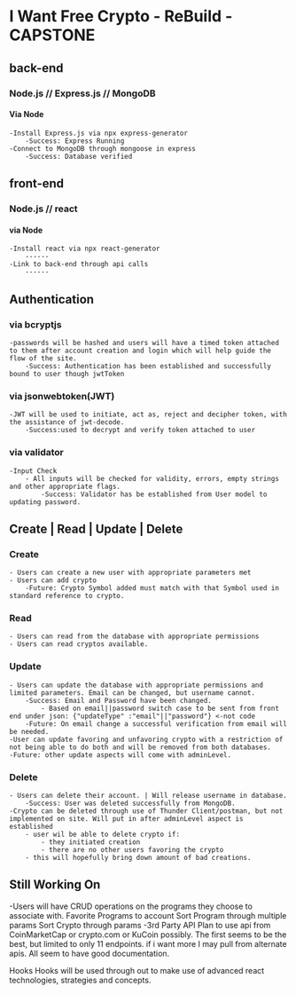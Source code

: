 # I Want Free Crypto - ReBuild - CAPSTONE

## back-end
### Node.js // Express.js // MongoDB
#### Via Node
	-Install Express.js via npx express-generator
		-Success: Express Running
	-Connect to MongoDB through mongoose in express
		-Success: Database verified

## front-end
### Node.js // react
#### via Node
	-Install react via npx react-generator
		------
	-Link to back-end through api calls
		------

## Authentication
### via bcryptjs
	-passwords will be hashed and users will have a timed token attached to them after account creation and login which will help guide the flow of the site.
		-Success: Authentication has been established and successfully bound to user though jwtToken
### via jsonwebtoken(JWT)
	-JWT will be used to initiate, act as, reject and decipher token, with the assistance of jwt-decode.
		-Success:used to decrypt and verify token attached to user
### via validator
	-Input Check
		- All inputs will be checked for validity, errors, empty strings and other appropriate flags.
			-Success: Validator has be established from User model to updating password.
## Create | Read | Update | Delete
### Create
	- Users can create a new user with appropriate parameters met
	- Users can add crypto
		-Future: Crypto Symbol added must match with that Symbol used in standard reference to crypto.
### Read
	- Users can read from the database with appropriate permissions
	- Users can read cryptos available.
### Update
	- Users can update the database with appropriate permissions and limited parameters. Email can be changed, but username cannot.
		-Success: Email and Password have been changed.
			- Based on email||password switch case to be sent from front end under json: {"updateType" :"email"||"password"} <-not code
		-Future: On email change a successful verification from email will be needed.
	-User can update favoring and unfavoring crypto with a restriction of not being able to do both and will be removed from both databases.
	-Future: other update aspects will come with adminLevel.
### Delete
	- Users can delete their account. | Will release username in database.
		-Success: User was deleted successfully from MongoDB.
	-Crypto can be deleted through use of Thunder Client/postman, but not implemented on site. Will put in after adminLevel aspect is established
		- user wil be able to delete crypto if:
			- they initiated creation
			- there are no other users favoring the crypto
		- this will hopefully bring down amount of bad creations.


## Still Working On
-Users will have CRUD operations on the programs they choose to associate with.
Favorite Programs to account
Sort Program through multiple params
Sort Crypto through params
-3rd Party API	Plan to use api from CoinMarketCap or crypto.com or KuCoin possibly. The first seems to be the best, but limited to only 11 endpoints. if i want more I may pull from alternate apis. All seem to have good documentation.

Hooks	Hooks will be used through out to make use of advanced react technologies, strategies and concepts.